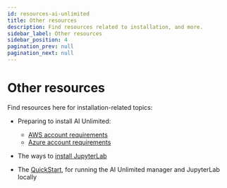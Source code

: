 ```yaml
---
id: resources-ai-unlimited
title: Other resources
description: Find resources related to installation, and more.
sidebar_label: Other resources
sidebar_position: 4
pagination_prev: null
pagination_next: null
---
```


# Other resources

Find resources here for installation-related topics:

- Preparing to install AI Unlimited:

  - [AWS account requirements](./aws-requirements.md)
  - [Azure account requirements](./azure-requirements.md)

- The ways to [install JupyterLab](./jupyterlab/)

- The [QuickStart](./quickstart), for running the AI Unlimited manager and JupyterLab locally
